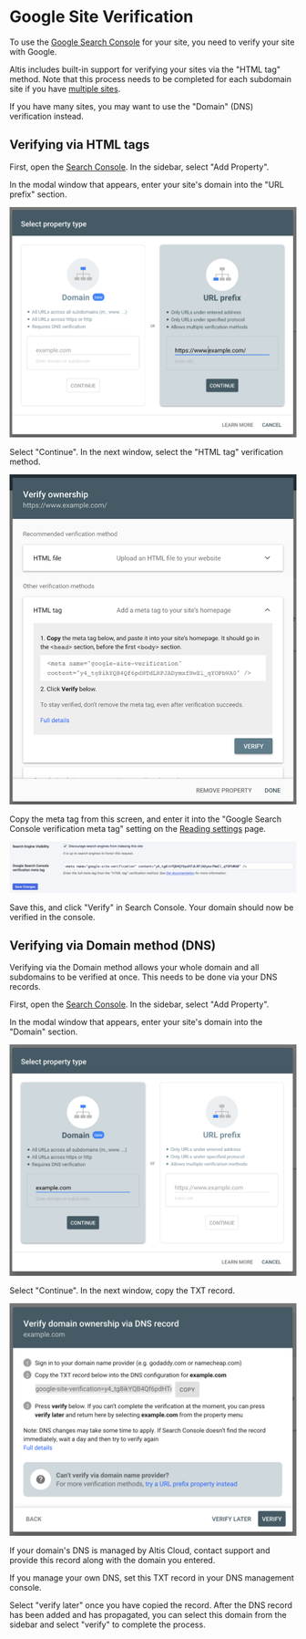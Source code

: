 # Google Site Verification

To use the [Google Search Console](https://search.google.com/search-console/about) for your site, you need to verify your site with Google.

Altis includes built-in support for verifying your sites via the "HTML tag" method. Note that this process needs to be completed for each subdomain site if you have [multiple sites](docs://guides/multiple-sites.md).

If you have many sites, you may want to use the "Domain" (DNS) verification instead.


## Verifying via HTML tags

First, open the [Search Console](https://search.google.com/search-console/ownership). In the sidebar, select "Add Property".

In the modal window that appears, enter your site's domain into the "URL prefix" section.

![Screenshot of verification type window](./gsv-type-url.png)

Select "Continue". In the next window, select the "HTML tag" verification method.

![Screenshot of verification method window](./gsv-select-method.png)

Copy the meta tag from this screen, and enter it into the "Google Search Console verification meta tag" setting on the [Reading settings](internal://admin/options-reading.php) page.

![Screenshot of setting field](./gsv-setting.png)

Save this, and click "Verify" in Search Console. Your domain should now be verified in the console.


## Verifying via Domain method (DNS)

Verifying via the Domain method allows your whole domain and all subdomains to be verified at once. This needs to be done via your DNS records.

First, open the [Search Console](https://search.google.com/search-console/ownership). In the sidebar, select "Add Property".

In the modal window that appears, enter your site's domain into the "Domain" section.

![Screenshot of verification type window](./gsv-type-domain.png)

Select "Continue". In the next window, copy the TXT record.

![Screenshot of DNS record window](./gsv-dns-record.png)

If your domain's DNS is managed by Altis Cloud, contact support and provide this record along with the domain you entered.

If you manage your own DNS, set this TXT record in your DNS management console.

Select "verify later" once you have copied the record. After the DNS record has been added and has propagated, you can select this domain from the sidebar and select "verify" to complete the process.
